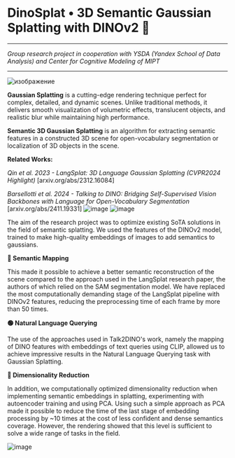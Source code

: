 # DinoSplat • 3D Semantic Gaussian Splatting with DINOv2 🦕
***
*Group research project in cooperation with YSDA (Yandex School of Data Analysis) and Center for Cognitive Modeling of MIPT*
***
![изображение](https://github.com/user-attachments/assets/2804759d-7934-4a71-9f1a-c145e31ca7fa)


**Gaussian Splatting** is a cutting-edge rendering technique perfect for complex, detailed, and dynamic scenes. Unlike traditional methods, it delivers smooth visualization of volumetric effects, translucent objects, and realistic blur while maintaining high performance. 

**Semantic 3D Gaussian Splatting** is an algorithm for extracting semantic features in a constructed 3D scene for open-vocabulary segmentation or localization of 3D objects in the scene.

**Related Works:** 

*Qin et al. 2023 - LangSplat: 3D Language Gaussian Splatting (CVPR2024 Highlight)* [arxiv.org/abs/2312.16084]

*Barsellotti et al. 2024 - Talking to DINO: Bridging Self-Supervised Vision Backbones with Language for Open-Vocabulary Segmentation* [arxiv.org/abs/2411.19331]
![image](https://github.com/user-attachments/assets/76158e54-c835-494d-9062-5cc7edb6e5c6)
![image](https://github.com/user-attachments/assets/45e7ea0d-3f10-4aaf-a89c-77435eef549b)

The aim of the research project was to optimize existing SoTA solutions in the field of semantic splatting. We used the features of the DINOv2 model, trained to make high-quality embeddings of images to add semantics to gaussians.

**🔴 Semantic Mapping**

This made it possible to achieve a better semantic reconstruction of the scene compared to the approach used in the LangSplat research paper, the authors of which relied on the SAM segmentation model. We have replaced the most computationally demanding stage of the LangSplat pipeline with DINOv2 features, reducing the preprocessing time of each frame by more than 50 times.

**🟢 Natural Language Querying**

The use of the approaches used in Talk2DINO's work, namely the mapping of DINO features with embeddings of text queries using CLIP, allowed us to achieve impressive results in the Natural Language Querying task with Gaussian Splatting.

**🔵 Dimensionality Reduction**

In addition, we computationally optimized dimensionality reduction when implementing semantic embeddings in splatting, experimenting with autoencoder training and using PCA. Using such a simple approach as PCA made it possible to reduce the time of the last stage of embedding processing by ~10 times at the cost of less confident and dense semantics coverage. However, the rendering showed that this level is sufficient to solve a wide range of tasks in the field.

![image](https://github.com/user-attachments/assets/a7a18110-310a-4be1-9dbe-4326bd32c6d4)
